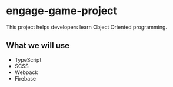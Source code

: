 # engage-game-project
This project helps developers learn Object Oriented programming.

## What we will use
- TypeScript
- SCSS
- Webpack
- Firebase
